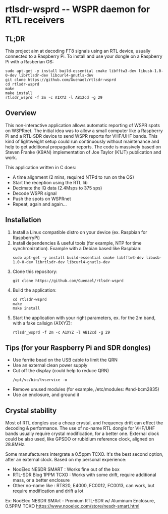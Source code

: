 # rtlsdr-wsprd -- WSPR daemon for RTL receivers

## TL;DR

This project aim at decoding FT8 signals using an RTL device, usually connected to a Raspberry Pi.
To install and use your dongle on a Raspberry Pi with a Rasberian OS:

```
sudo apt-get -y install build-essential cmake libfftw3-dev libusb-1.0-0-dev librtlsdr-dev libcurl4-gnutls-dev
git clone https://github.com/Guenael/rtlsdr-wsprd
cd rtlsdr-wsprd
make
make install
rtlsdr_wsprd -f 2m -c A1XYZ -l AB12cd -g 29
```

## Overview

This non-interactive application allows automatic reporting of WSPR spots on WSPRnet. The initial idea was to allow a small computer like a Raspberry Pi and a RTL-SDR device to send WSPR reports for VHF/UHF bands. This kind of lightweight setup could run continuously without maintenance and help to get additional propagation reports. The code is massively based on Steven Franke (K9AN) implementation of Joe Taylor (K1JT) publication and work.

This application written in C does:

- A time alignment (2 mins, required NTPd to run on the OS)
- Start the reception using the RTL lib
- Decimate the IQ data (2.4Msps to 375 sps)
- Decode WSPR signal
- Push the spots on WSPRnet
- Repeat, again and again...


## Installation

  1. Install a Linux compatible distro on your device (ex. Raspbian for RaspberryPi)
  1. Install dependencies & useful tools (for example, NTP for time synchronization). Example with a Debian based like Raspbian:
     ```
     sudo apt-get -y install build-essential cmake libfftw3-dev libusb-1.0-0-dev librtlsdr-dev libcurl4-gnutls-dev
     ```
  1. Clone this repository:
     ```
     git clone https://github.com/Guenael/rtlsdr-wsprd
     ```
  1. Build the application:
     ```
     cd rtlsdr-wsprd
     make
     make install
     ```
  1. Start the application with your right parameters, ex. for the 2m band, with a fake callsign (A1XYZ):
     ```
     rtlsdr_wsprd -f 2m -c A1XYZ -l AB12cd -g 29
     ```

## Tips (for your Raspberry Pi and SDR dongles)

  - Use ferrite bead on the USB cable to limit the QRN
  - Use an external clean power supply
  - Cut off the display (could help to reduce QRN)
    ```
    /opt/vc/bin/tvservice -o
    ```
  - Remove unused modules (for example, /etc/modules: #snd-bcm2835)
  - Use an enclosure, and ground it


## Crystal stability

Most of RTL dongles use a cheap crystal, and frequency drift can effect the decoding & performance. The use of no-name RTL dongle for VHF/UHF bands usually require crystal modification, for a better one. External clock could be also used, like GPSDO or rubidium reference clock, aligned on 28.8MHz.

Some manufacturers intergrate a 0.5ppm TCXO. It's the best second option, after an external clock. Based on my personal experience:

- NooElec NESDR SMART : Works fine out of the box
- RTL-SDR Blog 1PPM TCXO : Works with some drift, require additional mass, or a better enclosure
- Other no-name like : RT820, E4000, FC0012, FC0013, can work, but require modification and drift a lot

Ex: NooElec NESDR SMArt - Premium RTL-SDR w/ Aluminum Enclosure, 0.5PPM TCXO
https://www.nooelec.com/store/nesdr-smart.html

